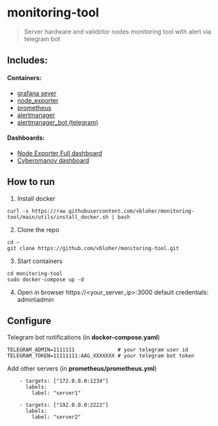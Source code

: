 # monitoring-tool

> Server hardware and validotor nodes monitoring tool with alert via telegram bot

## Includes:

#### Containers:
- [grafana sever](https://hub.docker.com/r/grafana/grafana)
- [node_exporter](https://hub.docker.com/r/prom/node-exporter)
- [prometheus](https://hub.docker.com/r/prom/prometheus)
- [alertmanager](https://hub.docker.com/r/prom/alertmanager)
- [alertmanager_bot (telegram)](https://hub.docker.com/r/metalmatze/alertmanager-bot)

#### Dashboards:
 - [Node Exporter Full dashboard](https://github.com/rfrail3/grafana-dashboards)
 - [Cyberomanov dashboard](https://github.com/cyberomanov/grafana)

## How to run

1. Install docker
```
curl -s https://raw.githubusercontent.com/vbloher/monitoring-tool/main/utils/install_docker.sh | bash
```

2. Clone the repo
```
cd ~
git clone https://github.com/vbloher/monitoring-tool.git 
```

3. Start containers
```
cd monitoring-tool
sudo docker-compose up -d
```

4. Open in browser https://<your_server_ip>:3000
default credentials: admin\admin

## Configure

Telegram bot notifications (in <b>docker-compose.yaml</b>)
```
TELEGRAM_ADMIN=1111111              # your telegram user id
TELEGRAM_TOKEN=11111111:AAG_XXXXXXX # your telegram bot token
```

Add other servers (in <b>prometheus/prometheus.yml</b>)
```
    - targets: ["172.0.0.0:1234"]
      labels:
        label: "server1"
        
    - targets: ["192.0.0.0:2222"]
      labels:
        label: "server2"
```

